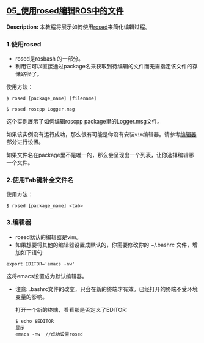 ## [05_使用rosed编辑ROS中的文件](http://wiki.ros.org/cn/ROS/Tutorials/UsingRosEd)

**Description:** 本教程将展示如何使用[rosed](http://wiki.ros.org/rosbash)来简化编辑过程。

### 1.使用rosed

- rosed是rosbash 的一部分。
- 利用它可以直接通过package名来获取到待编辑的文件而无需指定该文件的存储路径了。

使用方法：

```
$ rosed [package_name] [filename]
```

```
$ rosed roscpp Logger.msg
```

这个实例展示了如何编辑roscpp package里的Logger.msg文件。

如果该实例没有运行成功，那么很有可能是你没有安装`vim`编辑器。请参考[编辑器](http://wiki.ros.org/cn/ROS/Tutorials/UsingRosEd#Editor)部分进行设置。

如果文件名在package里不是唯一的，那么会呈现出一个列表，让你选择编辑哪一个文件。

### 2.使用Tab键补全文件名

使用方法：

```
$ rosed [package_name] <tab>
```

### 3.编辑器

- rosed默认的编辑器是vim。
- 如果想要将其他的编辑器设置成默认的，你需要修改你的 ~/.bashrc 文件，增加如下语句:

```
export EDITOR='emacs -nw'
```

 这将emacs设置成为默认编辑器。

- 注意: .bashrc文件的改变，只会在新的终端才有效。已经打开的终端不受环境变量的影响。

	打开一个新的终端，看看那是否定义了EDITOR:

	```
	$ echo $EDITOR
	显示
	emacs -nw  //成功设置rosed
	```

